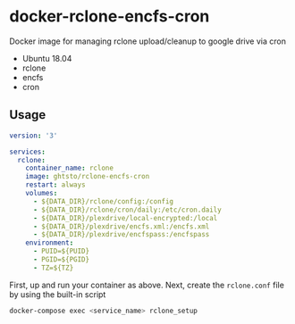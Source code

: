 # docker-rclone-encfs-cron

Docker image for managing rclone upload/cleanup to google drive via cron
- Ubuntu 18.04
- rclone
- encfs
- cron

## Usage

```yaml
version: '3'

services:
  rclone:
    container_name: rclone
    image: ghtsto/rclone-encfs-cron
    restart: always
    volumes:
      - ${DATA_DIR}/rclone/config:/config
      - ${DATA_DIR}/rclone/cron/daily:/etc/cron.daily
      - ${DATA_DIR}/plexdrive/local-encrypted:/local
      - ${DATA_DIR}/plexdrive/encfs.xml:/encfs.xml
      - ${DATA_DIR}/plexdrive/encfspass:/encfspass
    environment:
      - PUID=${PUID}
      - PGID=${PGID}
      - TZ=${TZ}
```

First, up and run your container as above. Next, create the ```rclone.conf``` file by using the built-in script

```bash
docker-compose exec <service_name> rclone_setup
```
